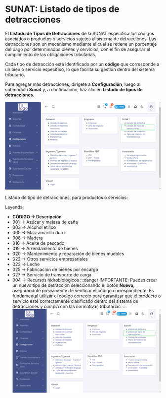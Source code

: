 # SUNAT: Listado de tipos de detracciones

El **Listado de Tipos de Detracciones** de la SUNAT especifica los códigos asociados a productos o servicios sujetos al sistema de detracciones. Las detracciones son un mecanismo mediante el cual se retiene un porcentaje del pago por determinados bienes y servicios, con el fin de asegurar el cumplimiento de las obligaciones tributarias.

Cada tipo de detracción está identificado por un **código** que corresponde a un bien o servicio específico, lo que facilita su gestión dentro del sistema tributario.

Para agregar más detracciones, dirígete a **Configuración**, luego al submódulo **Sunat** y, a continuación, haz clic en **Listado de tipos de detracciones**.

![alt text](img/Listatiposdeatribucin-1.jpg)

Listado de tipo de detracciones, para productos o servicios:

Leyenda:

* **CÓDIGO  → Descripción**
* 001  → Azúcar y melaza de caña
* 003  → Alcohol etílico
* 005  → Maíz amarillo duro
* 008  → Madera
* 016  → Aceite de pescado
* 019  → Arrendamiento de bienes
* 020  → Mantenimiento y reparación de bienes muebles
* 022  → Otros servicios empresariales
* 023  → Leche
* 025  → Fabricación de bienes por encargo
* 027  → Servicio de transporte de carga
* 004  → Recursos hidrobiológicos
:::danger IMPORTANTE:
Puedes crear un nuevo tipo de detracción seleccionando el botón **Nuevo**, asegurándote previamente de verificar el código correspondiente. Es fundamental utilizar el código correcto para garantizar que el producto o servicio esté correctamente clasificado dentro del sistema de detracciones y cumpla con las normativas tributarias.
:::
![Alt text](img/Listatiposdeatribucin-1.jpg)
